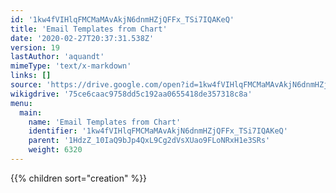 ```yaml
---
id: '1kw4fVIHlqFMCMaMAvAkjN6dnmHZjQFFx_TSi7IQAKeQ'
title: 'Email Templates from Chart'
date: '2020-02-27T20:37:31.538Z'
version: 19
lastAuthor: 'aquandt'
mimeType: 'text/x-markdown'
links: []
source: 'https://drive.google.com/open?id=1kw4fVIHlqFMCMaMAvAkjN6dnmHZjQFFx_TSi7IQAKeQ'
wikigdrive: '75ce6caac9758dd5c192aa0655418de357318c8a'
menu:
  main:
    name: 'Email Templates from Chart'
    identifier: '1kw4fVIHlqFMCMaMAvAkjN6dnmHZjQFFx_TSi7IQAKeQ'
    parent: '1HdzZ_10IaQ9bJp4QxL9Cg2dVsXUao9FLoNRxH1e3SRs'
    weight: 6320
---
```

{{% children sort="creation" %}}

